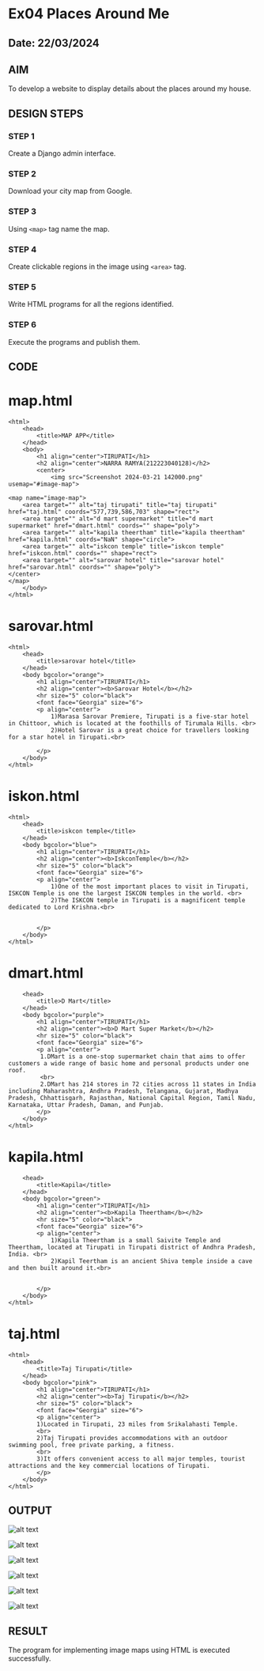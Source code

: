 # Ex04 Places Around Me
## Date: 22/03/2024

## AIM
To develop a website to display details about the places around my house.

## DESIGN STEPS

### STEP 1
Create a Django admin interface.

### STEP 2
Download your city map from Google.

### STEP 3
Using ```<map>``` tag name the map.

### STEP 4
Create clickable regions in the image using ```<area>``` tag.

### STEP 5
Write HTML programs for all the regions identified.

### STEP 6
Execute the programs and publish them.

## CODE
# map.html
```
<html>
    <head>
        <title>MAP APP</title>
    </head>
    <body>
        <h1 align="center">TIRUPATI</h1>
        <h2 align="center">NARRA RAMYA(212223040128)</h2>
        <center>
            <img src="Screenshot 2024-03-21 142000.png" usemap="#image-map">

<map name="image-map">
    <area target="" alt="taj tirupati" title="taj tirupati" href="taj.html" coords="577,739,586,703" shape="rect">
    <area target="" alt="d mart supermarket" title="d mart supermarket" href="dmart.html" coords="" shape="poly">
    <area target="" alt="kapila theertham" title="kapila theertham" href="kapila.html" coords="NaN" shape="circle">
    <area target="" alt="iskcon temple" title="iskcon temple" href="iskcon.html" coords="" shape="rect">
    <area target="" alt="sarovar hotel" title="sarovar hotel" href="sarovar.html" coords="" shape="poly">
</center>
</map>
    </body>
</html>
```
# sarovar.html
```
<html>
    <head>
        <title>sarovar hotel</title>
    </head>
    <body bgcolor="orange">
        <h1 align="center">TIRUPATI</h1>
        <h2 align="center"><b>Sarovar Hotel</b></h2>
        <hr size="5" color="black">
        <font face="Georgia" size="6">
        <p align="center">
            1)Marasa Sarovar Premiere, Tirupati is a five-star hotel in Chittoor, which is located at the foothills of Tirumala Hills. <br>
            2)Hotel Sarovar is a great choice for travellers looking for a star hotel in Tirupati.<br>
         
        </p> 
    </body>
</html>
```
# iskon.html
```
<html>
    <head>
        <title>iskcon temple</title>
    </head>
    <body bgcolor="blue">
        <h1 align="center">TIRUPATI</h1>
        <h2 align="center"><b>IskconTemple</b></h2>
        <hr size="5" color="black">
        <font face="Georgia" size="6">
        <p align="center">
            1)One of the most important places to visit in Tirupati, ISKCON Temple is one the largest ISKCON temples in the world. <br>
            2)The ISKCON temple in Tirupati is a magnificent temple dedicated to Lord Krishna.<br>
            
         
        </p> 
    </body>
</html>
```
# dmart.html
```<html>
    <head>
        <title>D Mart</title>
    </head>
    <body bgcolor="purple">
        <h1 align="center">TIRUPATI</h1>
        <h2 align="center"><b>D Mart Super Market</b></h2>
        <hr size="5" color="black">
        <font face="Georgia" size="6">
        <p align="center">
         1.DMart is a one-stop supermarket chain that aims to offer customers a wide range of basic home and personal products under one roof.
         <br>
         2.DMart has 214 stores in 72 cities across 11 states in India including Maharashtra, Andhra Pradesh, Telangana, Gujarat, Madhya Pradesh, Chhattisgarh, Rajasthan, National Capital Region, Tamil Nadu, Karnataka, Uttar Pradesh, Daman, and Punjab.
        </p> 
    </body>
</html>
```
# kapila.html
```<html>
    <head>
        <title>Kapila</title>
    </head>
    <body bgcolor="green">
        <h1 align="center">TIRUPATI</h1>
        <h2 align="center"><b>Kapila Theertham</b></h2>
        <hr size="5" color="black">
        <font face="Georgia" size="6">
        <p align="center">
            1)Kapila Theertham is a small Saivite Temple and Theertham, located at Tirupati in Tirupati district of Andhra Pradesh, India. <br>
            2)Kapil Teertham is an ancient Shiva temple inside a cave and then built around it.<br>
            
         
        </p> 
    </body>
</html>
```
# taj.html
```
<html>
    <head>
        <title>Taj Tirupati</title>
    </head>
    <body bgcolor="pink">
        <h1 align="center">TIRUPATI</h1>
        <h2 align="center"><b>Taj Tirupati</b></h2>
        <hr size="5" color="black">
        <font face="Georgia" size="6">
        <p align="center">
        1)Located in Tirupati, 23 miles from Srikalahasti Temple.
        <br>
        2)Taj Tirupati provides accommodations with an outdoor swimming pool, free private parking, a fitness.
        <br>
        3)It offers convenient access to all major temples, tourist attractions and the key commercial locations of Tirupati.
        </p> 
    </body>
</html>
```


## OUTPUT

![alt text](ramya/mapapp/static/map.png)

![alt text](ramya/mapapp/static/1.png)

![alt text](ramya/mapapp/static/2.png)

![alt text](ramya/mapapp/static/3.png)

![alt text](ramya/mapapp/static/4.png)

![alt text](ramya/mapapp/static/5.png)



## RESULT
The program for implementing image maps using HTML is executed successfully.
